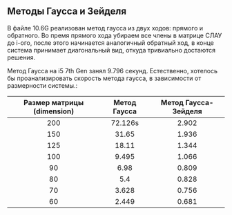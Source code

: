 ## Методы Гаусса и Зейделя

В файле 10.6G реализован метод гаусса из двух ходов: прямого и обратного. Во премя прямого хода убираем все члены в матрице СЛАУ до i-ого, после этого начинается аналогичный обратный ход, в конце система принимает диагональный вид, откуда тривиально достаются решения. 

Метод Гаусса на i5 7th Gen занял 9.796 секунд. Естественно, хотелось бы проанализировать скорость метода гаусса, в зависимости от размерности системы.:


| Размер матрицы (dimension) | Метод Гаусса | Метод Гаусса-Зейделя |
|:--------------------------:|:------------:|:--------------------:|
|             200            |    72.126s   |         2.902        |
|             150            |     31.65    |         1.936        |
|             125            |     18.11    |         1.344        |
|             100            |     9.495    |         1.066        |
|             90             |     6.98     |         0.809        |
|             80             |      5.4     |         0.828        |
|             70             |     3.628    |         0.756        |
|             60             |     2.449    |         0.681        |
